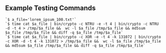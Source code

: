 ## Example Testing Commands
    `$ a_file='lorem_ipsum_100.txt'`
    `$ time cat $a_file | bin/crypto -c NTRU -e -t 4 | bin/crypto -c NTRU -d -t 4 > /tmp/$a_file &&  wc -l $a_file /tmp/$a_file && md5sum $a_file /tmp/$a_file && diff -q $a_file /tmp/$a_file`
    `$ time cat $a_file | bin/crypto -c XOR -e -t 4 -k 131072 | bin/crypto -c XOR -d -t 4 -k 131072 > /tmp/$a_file &&  wc -l $a_file /tmp/$a_file && md5sum $a_file /tmp/$a_file && diff -q $a_file /tmp/$a_file`
